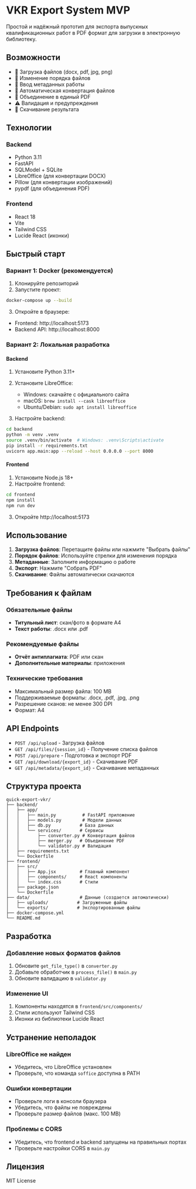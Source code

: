 # VKR Export System MVP

Простой и надёжный прототип для экспорта выпускных квалификационных работ в PDF формат для загрузки в электронную библиотеку.

## Возможности

- 📁 Загрузка файлов (docx, pdf, jpg, png)
- 🔄 Изменение порядка файлов
- 📝 Ввод метаданных работы
- 🔧 Автоматическая конвертация файлов
- 📄 Объединение в единый PDF
- ⚠️ Валидация и предупреждения
- 💾 Скачивание результата

## Технологии

### Backend
- Python 3.11
- FastAPI
- SQLModel + SQLite
- LibreOffice (для конвертации DOCX)
- Pillow (для конвертации изображений)
- pypdf (для объединения PDF)

### Frontend
- React 18
- Vite
- Tailwind CSS
- Lucide React (иконки)

## Быстрый старт

### Вариант 1: Docker (рекомендуется)

1. Клонируйте репозиторий
2. Запустите проект:
```bash
docker-compose up --build
```

3. Откройте в браузере:
- Frontend: http://localhost:5173
- Backend API: http://localhost:8000

### Вариант 2: Локальная разработка

#### Backend

1. Установите Python 3.11+
2. Установите LibreOffice:
   - Windows: скачайте с официального сайта
   - macOS: `brew install --cask libreoffice`
   - Ubuntu/Debian: `sudo apt install libreoffice`

3. Настройте backend:
```bash
cd backend
python -m venv .venv
source .venv/bin/activate  # Windows: .venv\Scripts\activate
pip install -r requirements.txt
uvicorn app.main:app --reload --host 0.0.0.0 --port 8000
```

#### Frontend

1. Установите Node.js 18+
2. Настройте frontend:
```bash
cd frontend
npm install
npm run dev
```

3. Откройте http://localhost:5173

## Использование

1. **Загрузка файлов**: Перетащите файлы или нажмите "Выбрать файлы"
2. **Порядок файлов**: Используйте стрелки для изменения порядка
3. **Метаданные**: Заполните информацию о работе
4. **Экспорт**: Нажмите "Собрать PDF"
5. **Скачивание**: Файлы автоматически скачаются

## Требования к файлам

### Обязательные файлы
- **Титульный лист**: скан/фото в формате A4
- **Текст работы**: .docx или .pdf

### Рекомендуемые файлы
- **Отчёт антиплагиата**: PDF или скан
- **Дополнительные материалы**: приложения

### Технические требования
- Максимальный размер файла: 100 MB
- Поддерживаемые форматы: .docx, .pdf, .jpg, .png
- Разрешение сканов: не менее 300 DPI
- Формат: A4

## API Endpoints

- `POST /api/upload` - Загрузка файлов
- `GET /api/files/{session_id}` - Получение списка файлов
- `POST /api/prepare` - Подготовка и экспорт PDF
- `GET /api/download/{export_id}` - Скачивание PDF
- `GET /api/metadata/{export_id}` - Скачивание метаданных

## Структура проекта

```
quick-export-vkr/
├── backend/
│   ├── app/
│   │   ├── main.py          # FastAPI приложение
│   │   ├── models.py        # Модели данных
│   │   ├── db.py           # База данных
│   │   └── services/       # Сервисы
│   │       ├── converter.py # Конвертация файлов
│   │       ├── merger.py   # Объединение PDF
│   │       └── validator.py # Валидация
│   ├── requirements.txt
│   └── Dockerfile
├── frontend/
│   ├── src/
│   │   ├── App.jsx         # Главный компонент
│   │   ├── components/     # React компоненты
│   │   └── index.css       # Стили
│   ├── package.json
│   └── Dockerfile
├── data/                   # Данные (создается автоматически)
│   ├── uploads/           # Загруженные файлы
│   └── exports/           # Экспортированные файлы
├── docker-compose.yml
└── README.md
```

## Разработка

### Добавление новых форматов файлов

1. Обновите `get_file_type()` в `converter.py`
2. Добавьте обработчик в `process_file()` в `main.py`
3. Обновите валидацию в `validator.py`

### Изменение UI

1. Компоненты находятся в `frontend/src/components/`
2. Стили используют Tailwind CSS
3. Иконки из библиотеки Lucide React

## Устранение неполадок

### LibreOffice не найден
- Убедитесь, что LibreOffice установлен
- Проверьте, что команда `soffice` доступна в PATH

### Ошибки конвертации
- Проверьте логи в консоли браузера
- Убедитесь, что файлы не повреждены
- Проверьте размер файлов (макс. 100 MB)

### Проблемы с CORS
- Убедитесь, что frontend и backend запущены на правильных портах
- Проверьте настройки CORS в `main.py`

## Лицензия

MIT License


